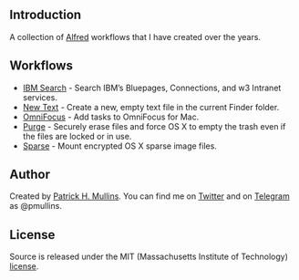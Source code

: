 ## Introduction

A collection of [Alfred](http://www.alfredapp.com/) workflows that I have created over the years.

## Workflows

- [IBM Search](https://github.com/phmullins/alfred-workflows/tree/master/net.pmullins.ibmsearch.alfred) - Search IBM’s Bluepages, Connections, and w3 Intranet services.
- [New Text](https://github.com/phmullins/alfred-workflows/tree/master/net.pmullins.newtext.alfred) - Create a new, empty text file in the current Finder folder.
- [OmniFocus](https://github.com/phmullins/alfred-workflows/tree/master/net.pmullins.omnifocus.alfred) - Add tasks to OmniFocus for Mac.
- [Purge](https://github.com/phmullins/alfred-workflows/tree/master/net.pmullins.purge.alfred) - Securely erase files and force OS X to empty the trash even if the files are locked or in use.
- [Sparse](https://github.com/phmullins/alfred-workflows/tree/master/net.pmullins.sparse.alfred) - Mount encrypted OS X sparse image files.

## Author
Created by [Patrick H. Mullins](http://www.pmullins.net/about). You can find me on  [Twitter](https://twitter.com/phmullins) and on [Telegram](https://telegram.org/) as @pmullins.

## License
Source is released under the MIT (Massachusetts Institute of Technology) [license](license.md).